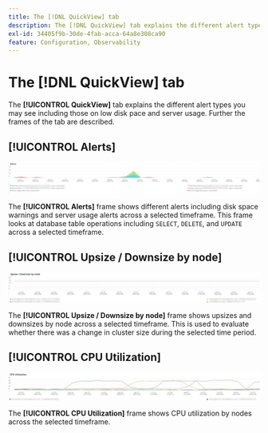 ```yaml
---
title: The [!DNL QuickView] tab
description: The [!DNL QuickView] tab explains the different alert types you may see including those on low disk pace and server usage.
exl-id: 34405f9b-30de-4fab-acca-64a8e308ca90
feature: Configuration, Observability
---
```

# The [!DNL QuickView] tab

The **[!UICONTROL QuickView]** tab explains the different alert types you may see including those on low disk pace and server usage. Further the frames of the tab are described.

## [!UICONTROL Alerts]

![Alerts](../../assets/tools/observation-for-adobe-commerce/quickview_alerts.jpg)

The **[!UICONTROL Alerts]** frame shows different alerts including disk space warnings and server usage alerts across a selected timeframe. This frame looks at database table operations including `SELECT`, `DELETE`, and `UPDATE` across a selected timeframe.

## [!UICONTROL Upsize / Downsize by node]

![Upsize / Downsize by node](../../assets/tools/observation-for-adobe-commerce/quickview_upsize_by_node.jpg)

The **[!UICONTROL Upsize / Downsize by node]** frame shows upsizes and downsizes by node across a selected timeframe. This is used to evaluate whether there was a change in cluster size during the selected time period.

## [!UICONTROL CPU Utilization]

![CPU Utilization](../../assets/tools/observation-for-adobe-commerce/quickview_cpu.jpg)

The **[!UICONTROL CPU Utilization]** frame shows CPU utilization by nodes across the selected timeframe.
